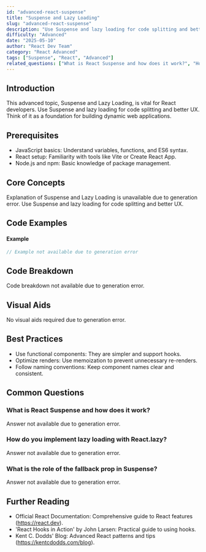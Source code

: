 ```yaml
---
id: "advanced-react-suspense"
title: "Suspense and Lazy Loading"
slug: "advanced-react-suspense"
description: "Use Suspense and lazy loading for code splitting and better UX."
difficulty: "Advanced"
date: "2025-05-10"
author: "React Dev Team"
category: "React Advanced"
tags: ["Suspense", "React", "Advanced"]
related_questions: ["What is React Suspense and how does it work?", "How do you implement lazy loading with React.lazy?", "What is the role of the fallback prop in Suspense?"]
---
```


## Introduction

This advanced topic, Suspense and Lazy Loading, is vital for React developers. Use Suspense and lazy loading for code splitting and better UX. Think of it as a foundation for building dynamic web applications.

## Prerequisites

- JavaScript basics: Understand variables, functions, and ES6 syntax.
- React setup: Familiarity with tools like Vite or Create React App.
- Node.js and npm: Basic knowledge of package management.

## Core Concepts

Explanation of Suspense and Lazy Loading is unavailable due to generation error. Use Suspense and lazy loading for code splitting and better UX.

## Code Examples

#### Example
```jsx
// Example not available due to generation error
```

## Code Breakdown

Code breakdown not available due to generation error.

## Visual Aids

No visual aids required due to generation error.

## Best Practices

- Use functional components: They are simpler and support hooks.
- Optimize renders: Use memoization to prevent unnecessary re-renders.
- Follow naming conventions: Keep component names clear and consistent.

## Common Questions

### What is React Suspense and how does it work?

Answer not available due to generation error.

### How do you implement lazy loading with React.lazy?

Answer not available due to generation error.

### What is the role of the fallback prop in Suspense?

Answer not available due to generation error.

## Further Reading

- Official React Documentation: Comprehensive guide to React features (https://react.dev).
- 'React Hooks in Action' by John Larsen: Practical guide to using hooks.
- Kent C. Dodds' Blog: Advanced React patterns and tips (https://kentcdodds.com/blog).
